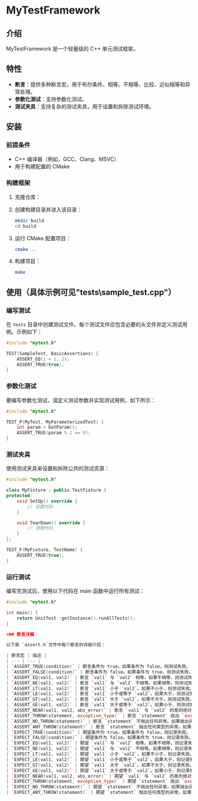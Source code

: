 
# MyTestFramework

## 介绍

MyTestFramework 是一个轻量级的 C++ 单元测试框架。

## 特性

- **断言**：提供多种断言宏，用于布尔条件、相等、不相等、比较、近似相等和异常处理。
- **参数化测试**：支持参数化测试。
- **测试夹具**：支持复杂的测试夹具，用于设置和拆除测试环境。

## 安装

### 前提条件

- C++ 编译器（例如，GCC、Clang、MSVC）
- 用于构建配置的 CMake

### 构建框架

1. 克隆仓库：

2. 创建构建目录并进入该目录：
   ```bash
   mkdir build
   cd build
   ```

3. 运行 CMake 配置项目：
   ```bash
   cmake ..
   ```

4. 构建项目：
   ```bash
   make
   ```

## 使用（具体示例可见"tests\sample_test.cpp"）

### 编写测试

在 `tests` 目录中创建测试文件。每个测试文件应包含必要的头文件并定义测试用例。示例如下：

```cpp
#include "mytest.h"

TEST(SampleTest, BasicAssertions) {
    ASSERT_EQ(1 + 1, 2);
    ASSERT_TRUE(true);
}
```

### 参数化测试

要编写参数化测试，请定义测试参数并实现测试用例，如下所示：

```cpp
#include "mytest.h"

TEST_P(MyTest, MyParameterizedTest) {
    int param = GetParam();
    ASSERT_TRUE(param % 2 == 0);
}

```

### 测试夹具

使用测试夹具来设置和拆除公共的测试资源：

```cpp
#include "mytest.h"

class MyFixture : public TestFixture {
protected:
    void SetUp() override {
        // 设置代码
    }

    void TearDown() override {
        // 清理代码
    }
};

TEST_F(MyFixture, TestName) {
    ASSERT_TRUE(true);
}
```

### 运行测试

编写完测试后，使用以下代码在 main 函数中运行所有测试：

```cpp
#include "mytest.h"

int main() {
    return UnitTest::getInstance().runAllTests();
}

### 断言详解

以下是 `assert.h`文件中每个断言的详细介绍：

| 断言宏 | 描述 |
| --- | --- |
| `ASSERT_TRUE(condition)` | 断言条件为 true。如果条件为 false，则测试失败。 |
| `ASSERT_FALSE(condition)` | 断言条件为 false。如果条件为 true，则测试失败。 |
| `ASSERT_EQ(val1, val2)` | 断言 `val1` 与 `val2` 相等。如果不相等，则测试失败。 |
| `ASSERT_NE(val1, val2)` | 断言 `val1` 与 `val2` 不相等。如果相等，则测试失败。 |
| `ASSERT_LT(val1, val2)` | 断言 `val1` 小于 `val2`。如果不小于，则测试失败。 |
| `ASSERT_LE(val1, val2)` | 断言 `val1` 小于或等于 `val2`。如果大于，则测试失败。 |
| `ASSERT_GT(val1, val2)` | 断言 `val1` 大于 `val2`。如果不大于，则测试失败。 |
| `ASSERT_GE(val1, val2)` | 断言 `val1` 大于或等于 `val2`。如果小于，则测试失败。 |
| `ASSERT_NEAR(val1, val2, abs_error)` | 断言 `val1` 与 `val2` 的差的绝对值在 `abs_error` 之内。如果超出范围，则测试失败。 |
| `ASSERT_THROW(statement, exception_type)` | 断言 `statement` 抛出 `exception_type` 类型的异常。如果未抛出或抛出其他类型的异常，则测试失败。 |
| `ASSERT_NO_THROW(statement)` | 断言 `statement` 不抛出任何异常。如果抛出异常，则测试失败。 |
| `ASSERT_ANY_THROW(statement)` | 断言 `statement` 抛出任何类型的异常。如果未抛出异常，则测试失败。 |
| `EXPECT_TRUE(condition)` | 期望条件为 true。如果条件为 false，则记录失败。 |
| `EXPECT_FALSE(condition)` | 期望条件为 false。如果条件为 true，则记录失败。 |
| `EXPECT_EQ(val1, val2)` | 期望 `val1` 与 `val2` 相等。如果不相等，则记录失败。 |
| `EXPECT_NE(val1, val2)` | 期望 `val1` 与 `val2` 不相等。如果相等，则记录失败。 |
| `EXPECT_LT(val1, val2)` | 期望 `val1` 小于 `val2`。如果不小于，则记录失败。 |
| `EXPECT_LE(val1, val2)` | 期望 `val1` 小于或等于 `val2`。如果大于，则记录失败。 |
| `EXPECT_GT(val1, val2)` | 期望 `val1` 大于 `val2`。如果不大于，则记录失败。 |
| `EXPECT_GE(val1, val2)` | 期望 `val1` 大于或等于 `val2`。如果小于，则记录失败。 |
| `EXPECT_NEAR(val1, val2, abs_error)` | 期望 `val1` 与 `val2` 的差的绝对值在 `abs_error` 之内。如果超出范围，则记录失败。 |
| `EXPECT_THROW(statement, exception_type)` | 期望 `statement` 抛出 `exception_type` 类型的异常。如果未抛出或抛出其他类型的异常，则记录失败。 |
| `EXPECT_NO_THROW(statement)` | 期望 `statement` 不抛出任何异常。如果抛出异常，则记录失败。 |
| `EXPECT_ANY_THROW(statement)` | 期望 `statement` 抛出任何类型的异常。如果未抛出异常，则记录失败。 |

